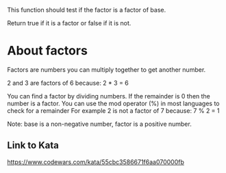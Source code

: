 This function should test if the factor is a factor of base.

Return true if it is a factor or false if it is not.

# About factors
Factors are numbers you can multiply together to get another number.

2 and 3 are factors of 6 because: 2 * 3 = 6

You can find a factor by dividing numbers. If the remainder is 0 then the number is a factor.
You can use the mod operator (%) in most languages to check for a remainder
For example 2 is not a factor of 7 because: 7 % 2 = 1

Note: base is a non-negative number, factor is a positive number.

## Link to Kata
https://www.codewars.com/kata/55cbc3586671f6aa070000fb